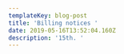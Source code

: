 ```yaml
---
templateKey: blog-post
title: 'Billing notices '
date: 2019-05-16T13:52:04.160Z
description: '15th. '
---
```

  
